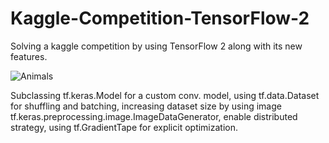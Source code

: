 # Kaggle-Competition-TensorFlow-2
Solving a kaggle competition by using TensorFlow 2 along with its new features. 

![Animals](https://storage.googleapis.com/kaggle-competitions/kaggle/5441/logos/front_page.png)

Subclassing tf.keras.Model for a custom conv. model, using tf.data.Dataset for shuffling and batching, 
increasing dataset size by using image tf.keras.preprocessing.image.ImageDataGenerator, 
enable distributed strategy, using tf.GradientTape for explicit optimization. 
